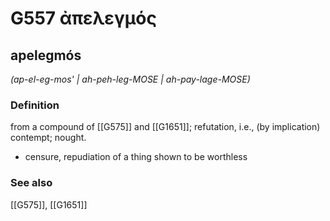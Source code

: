 # G557 ἀπελεγμός

## apelegmós

_(ap-el-eg-mos' | ah-peh-leg-MOSE | ah-pay-lage-MOSE)_

### Definition

from a compound of [[G575]] and [[G1651]]; refutation, i.e., (by implication) contempt; nought.

- censure, repudiation of a thing shown to be worthless

### See also

[[G575]], [[G1651]]

